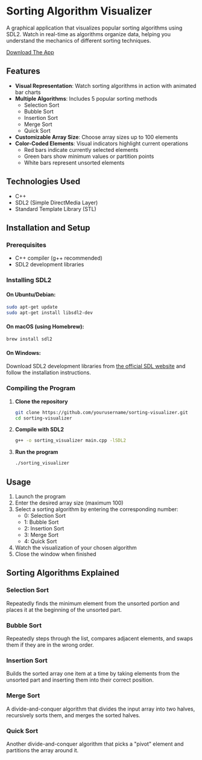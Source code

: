# Sorting Algorithm Visualizer

A graphical application that visualizes popular sorting algorithms using SDL2. Watch in real-time as algorithms organize data, helping you understand the mechanics of different sorting techniques.

[Download The App](https://github.com/user-attachments/files/19889379/SortingVisualizerApp.zip)

## Features

* **Visual Representation**: Watch sorting algorithms in action with animated bar charts
* **Multiple Algorithms**: Includes 5 popular sorting methods
  * Selection Sort
  * Bubble Sort
  * Insertion Sort
  * Merge Sort
  * Quick Sort
* **Customizable Array Size**: Choose array sizes up to 100 elements
* **Color-Coded Elements**: Visual indicators highlight current operations
  * Red bars indicate currently selected elements
  * Green bars show minimum values or partition points
  * White bars represent unsorted elements

## Technologies Used

* C++
* SDL2 (Simple DirectMedia Layer)
* Standard Template Library (STL)

## Installation and Setup

### Prerequisites
* C++ compiler (g++ recommended)
* SDL2 development libraries

### Installing SDL2

#### On Ubuntu/Debian:
```bash
sudo apt-get update
sudo apt-get install libsdl2-dev
```

#### On macOS (using Homebrew):
```bash
brew install sdl2
```

#### On Windows:
Download SDL2 development libraries from [the official SDL website](https://www.libsdl.org/download-2.0.php) and follow the installation instructions.

### Compiling the Program

1. **Clone the repository**
   ```bash
   git clone https://github.com/yourusername/sorting-visualizer.git
   cd sorting-visualizer
   ```

2. **Compile with SDL2**
   ```bash
   g++ -o sorting_visualizer main.cpp -lSDL2
   ```

3. **Run the program**
   ```bash
   ./sorting_visualizer
   ```

## Usage

1. Launch the program
2. Enter the desired array size (maximum 100)
3. Select a sorting algorithm by entering the corresponding number:
   * 0: Selection Sort
   * 1: Bubble Sort
   * 2: Insertion Sort
   * 3: Merge Sort
   * 4: Quick Sort
4. Watch the visualization of your chosen algorithm
5. Close the window when finished

## Sorting Algorithms Explained

### Selection Sort
Repeatedly finds the minimum element from the unsorted portion and places it at the beginning of the unsorted part.

### Bubble Sort
Repeatedly steps through the list, compares adjacent elements, and swaps them if they are in the wrong order.

### Insertion Sort
Builds the sorted array one item at a time by taking elements from the unsorted part and inserting them into their correct position.

### Merge Sort
A divide-and-conquer algorithm that divides the input array into two halves, recursively sorts them, and merges the sorted halves.

### Quick Sort
Another divide-and-conquer algorithm that picks a "pivot" element and partitions the array around it.



